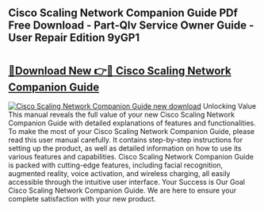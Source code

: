 ## Cisco Scaling Network Companion Guide PDf Free Download - Part-Qlv Service Owner Guide - User Repair Edition 9yGP1

# <h2><a href="http://bc69778.oget.top/?id=Cisco+Scaling+Network+Companion+Guide">🔗Download New 👉🔴 Cisco Scaling Network Companion Guide</a></h2>

[![Cisco Scaling Network Companion Guide new download](https://i.imgur.com/5g1atiW.png)](http://bc69778.oget.top/?id=Cisco+Scaling+Network+Companion+Guide)
Unlocking Value This manual reveals the full value of your new Cisco Scaling Network Companion Guide with detailed explanations of features and functionalities. To make the most of your Cisco Scaling Network Companion Guide, please read this user manual carefully. It contains step-by-step instructions for setting up the product, as well as detailed information on how to use its various features and capabilities. Cisco Scaling Network Companion Guide is packed with cutting-edge features, including facial recognition, augmented reality, voice activation, and wireless charging, all easily accessible through the intuitive user interface. Your Success is Our Goal Cisco Scaling Network Companion Guide. We are here to ensure your complete satisfaction with your new product.
